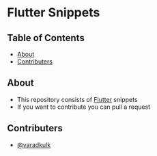 # Flutter Snippets

## Table of Contents

- [About](#about)
- [Contributers](#contributers)

## About <a name = "about"></a>

- This repository consists of [Flutter](https://https://github.com/flutter/flutter) snippets
- If you want to contribute you can pull a request

## Contributers <a name = "contributers"></a>

- [@varadkulk](https://github.com/varadkulk)
